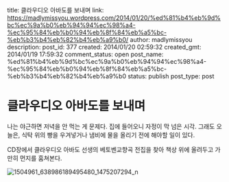 title: 클라우디오 아바도를 보내며
link: https://madlymissyou.wordpress.com/2014/01/20/%ed%81%b4%eb%9d%bc%ec%9a%b0%eb%94%94%ec%98%a4-%ec%95%84%eb%b0%94%eb%8f%84%eb%a5%bc-%eb%b3%b4%eb%82%b4%eb%a9%b0/
author: madlymissyou
description: 
post_id: 377
created: 2014/01/20 02:59:32
created_gmt: 2014/01/19 17:59:32
comment_status: open
post_name: %ed%81%b4%eb%9d%bc%ec%9a%b0%eb%94%94%ec%98%a4-%ec%95%84%eb%b0%94%eb%8f%84%eb%a5%bc-%eb%b3%b4%eb%82%b4%eb%a9%b0
status: publish
post_type: post

# 클라우디오 아바도를 보내며

나는 야근하면 저녁을 안 먹는 게 문제다. 집에 들어오니 자정이 막 넘은 시각. 그래도 오늘은, 식탁 위의 빵을 우겨넣거나 냄비에 물을 올리기 전에 해야할 일이 있다.

CD장에서 클라우디오 아바도 선생의 베토벤교향곡 전집을 찾아 책상 위에 올려두고 가만히 먼지를 훔쳐본다.

![1504961_638986189495480_1475207294_n](http://madlymissyou.files.wordpress.com/2014/05/1504961_638986189495480_1475207294_n.jpg?w=611)
